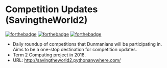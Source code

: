 # Competition Updates (SavingtheWorld2)
[![forthebadge](https://forthebadge.com/images/badges/uses-html.svg)](https://forthebadge.com) [![forthebadge](https://forthebadge.com/images/badges/uses-badges.svg)](https://forthebadge.com) [![forthebadge](https://forthebadge.com/images/badges/60-percent-of-the-time-works-every-time.svg)](https://forthebadge.com)
* Daily roundup of competitions that Dunmanians will be participating in. Aims to be a one-stop destination for competition updates.
* Term 2 Computing project in 2018.
* URL: http://savingtheworld2.pythonanywhere.com/
